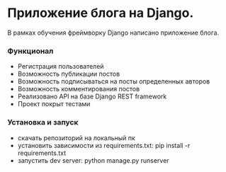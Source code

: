 # Приложение блога на Django.
В рамках обучения фреймворку Django написано приложение блога.

### Функционал
- Регистрация пользователей
- Возможность публикации постов
- Возможность подписываться на посты определенных авторов
- Возможность комментирования постов
- Реализовано API на базе Django REST framework
- Проект покрыт тестами

 ### Установка и запуск
 - скачать репозиторий на локальный пк
 - установить зависимости из requirements.txt: 
   pip install -r requirements.txt
 - запустить dev server:
   python manage.py runserver    
